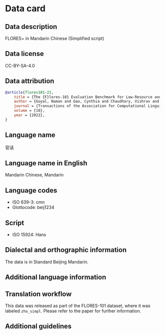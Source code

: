 # Data card

## Data description

FLORES+ in Mandarin Chinese (Simplified script)

## Data license

CC-BY-SA-4.0

## Data attribution

```bibtex
@article{flores101-22,
    title = {The {F}lores-101 Evaluation Benchmark for Low-Resource and Multilingual Machine Translation},
    author = {Goyal, Naman and Gao, Cynthia and Chaudhary, Vishrav and Chen, Peng-Jen and Wenzek, Guillaume and Ju, Da and Krishnan, Sanjana and Ranzato, Marc’Aurelio and Guzmán, Francisco and Fan, Angela},
    journal = {Transactions of the Association for Computational Linguistics},
    volume = {10},
    year = {2022},
}
```

## Language name

官话

## Language name in English

Mandarin Chinese, Mandarin

## Language codes

* ISO 639-3: cmn
* Glottocode: beij1234

## Script

* ISO 15924: Hans

## Dialectal and orthographic information

The data is in Standard Beijing Mandarin.

## Additional language information

## Translation workflow

This data was released as part of the FLORES-101 dataset, where it was labeled `zho_simpl`. Please refer to the paper for further information.

## Additional guidelines
